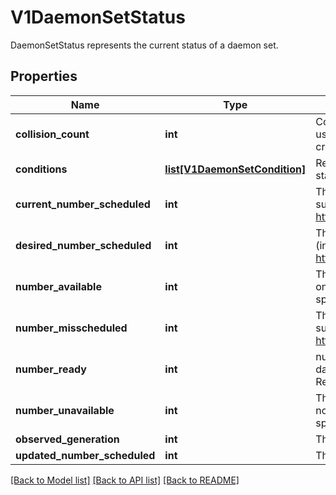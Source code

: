 # V1DaemonSetStatus

DaemonSetStatus represents the current status of a daemon set.
## Properties
Name | Type | Description | Notes
------------ | ------------- | ------------- | -------------
**collision_count** | **int** | Count of hash collisions for the DaemonSet. The DaemonSet controller uses this field as a collision avoidance mechanism when it needs to create the name for the newest ControllerRevision. | [optional] 
**conditions** | [**list[V1DaemonSetCondition]**](V1DaemonSetCondition.md) | Represents the latest available observations of a DaemonSet&#39;s current state. | [optional] 
**current_number_scheduled** | **int** | The number of nodes that are running at least 1 daemon pod and are supposed to run the daemon pod. More info: https://kubernetes.io/docs/concepts/workloads/controllers/daemonset/ | 
**desired_number_scheduled** | **int** | The total number of nodes that should be running the daemon pod (including nodes correctly running the daemon pod). More info: https://kubernetes.io/docs/concepts/workloads/controllers/daemonset/ | 
**number_available** | **int** | The number of nodes that should be running the daemon pod and have one or more of the daemon pod running and available (ready for at least spec.minReadySeconds) | [optional] 
**number_misscheduled** | **int** | The number of nodes that are running the daemon pod, but are not supposed to run the daemon pod. More info: https://kubernetes.io/docs/concepts/workloads/controllers/daemonset/ | 
**number_ready** | **int** | numberReady is the number of nodes that should be running the daemon pod and have one or more of the daemon pod running with a Ready Condition. | 
**number_unavailable** | **int** | The number of nodes that should be running the daemon pod and have none of the daemon pod running and available (ready for at least spec.minReadySeconds) | [optional] 
**observed_generation** | **int** | The most recent generation observed by the daemon set controller. | [optional] 
**updated_number_scheduled** | **int** | The total number of nodes that are running updated daemon pod | [optional] 

[[Back to Model list]](../README.md#documentation-for-models) [[Back to API list]](../README.md#documentation-for-api-endpoints) [[Back to README]](../README.md)


